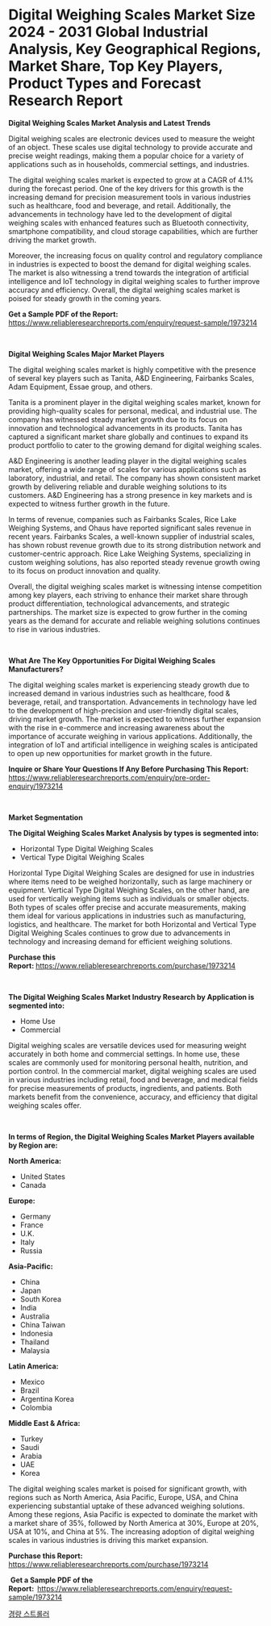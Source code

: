 <p><h1>Digital Weighing Scales Market Size 2024 - 2031 Global Industrial Analysis, Key Geographical Regions, Market Share, Top Key Players, Product Types and Forecast Research Report</h1></p><p><strong>Digital Weighing Scales Market Analysis and Latest Trends</strong></p>
<p><p>Digital weighing scales are electronic devices used to measure the weight of an object. These scales use digital technology to provide accurate and precise weight readings, making them a popular choice for a variety of applications such as in households, commercial settings, and industries.</p><p>The digital weighing scales market is expected to grow at a CAGR of 4.1% during the forecast period. One of the key drivers for this growth is the increasing demand for precision measurement tools in various industries such as healthcare, food and beverage, and retail. Additionally, the advancements in technology have led to the development of digital weighing scales with enhanced features such as Bluetooth connectivity, smartphone compatibility, and cloud storage capabilities, which are further driving the market growth.</p><p>Moreover, the increasing focus on quality control and regulatory compliance in industries is expected to boost the demand for digital weighing scales. The market is also witnessing a trend towards the integration of artificial intelligence and IoT technology in digital weighing scales to further improve accuracy and efficiency. Overall, the digital weighing scales market is poised for steady growth in the coming years.</p></p>
<p><strong>Get a Sample PDF of the Report:&nbsp;</strong> <a href="https://www.reliableresearchreports.com/enquiry/request-sample/1973214">https://www.reliableresearchreports.com/enquiry/request-sample/1973214</a></p>
<p>&nbsp;</p>
<p><strong>Digital Weighing Scales Major Market Players</strong></p>
<p><p>The digital weighing scales market is highly competitive with the presence of several key players such as Tanita, A&D Engineering, Fairbanks Scales, Adam Equipment, Essae group, and others. </p><p>Tanita is a prominent player in the digital weighing scales market, known for providing high-quality scales for personal, medical, and industrial use. The company has witnessed steady market growth due to its focus on innovation and technological advancements in its products. Tanita has captured a significant market share globally and continues to expand its product portfolio to cater to the growing demand for digital weighing scales.</p><p>A&D Engineering is another leading player in the digital weighing scales market, offering a wide range of scales for various applications such as laboratory, industrial, and retail. The company has shown consistent market growth by delivering reliable and durable weighing solutions to its customers. A&D Engineering has a strong presence in key markets and is expected to witness further growth in the future.</p><p>In terms of revenue, companies such as Fairbanks Scales, Rice Lake Weighing Systems, and Ohaus have reported significant sales revenue in recent years. Fairbanks Scales, a well-known supplier of industrial scales, has shown robust revenue growth due to its strong distribution network and customer-centric approach. Rice Lake Weighing Systems, specializing in custom weighing solutions, has also reported steady revenue growth owing to its focus on product innovation and quality.</p><p>Overall, the digital weighing scales market is witnessing intense competition among key players, each striving to enhance their market share through product differentiation, technological advancements, and strategic partnerships. The market size is expected to grow further in the coming years as the demand for accurate and reliable weighing solutions continues to rise in various industries.</p></p>
<p>&nbsp;</p>
<p><strong>What Are The Key Opportunities For Digital Weighing Scales Manufacturers?</strong></p>
<p><p>The digital weighing scales market is experiencing steady growth due to increased demand in various industries such as healthcare, food & beverage, retail, and transportation. Advancements in technology have led to the development of high-precision and user-friendly digital scales, driving market growth. The market is expected to witness further expansion with the rise in e-commerce and increasing awareness about the importance of accurate weighing in various applications. Additionally, the integration of IoT and artificial intelligence in weighing scales is anticipated to open up new opportunities for market growth in the future.</p></p>
<p><strong>Inquire or Share Your Questions If Any Before Purchasing This Report:</strong> <a href="https://www.reliableresearchreports.com/enquiry/pre-order-enquiry/1973214">https://www.reliableresearchreports.com/enquiry/pre-order-enquiry/1973214</a></p>
<p>&nbsp;</p>
<p><strong>Market Segmentation</strong></p>
<p><strong>The Digital Weighing Scales Market Analysis by types is segmented into:</strong></p>
<p><ul><li>Horizontal Type Digital Weighing Scales</li><li>Vertical Type Digital Weighing Scales</li></ul></p>
<p><p>Horizontal Type Digital Weighing Scales are designed for use in industries where items need to be weighed horizontally, such as large machinery or equipment. Vertical Type Digital Weighing Scales, on the other hand, are used for vertically weighing items such as individuals or smaller objects. Both types of scales offer precise and accurate measurements, making them ideal for various applications in industries such as manufacturing, logistics, and healthcare. The market for both Horizontal and Vertical Type Digital Weighing Scales continues to grow due to advancements in technology and increasing demand for efficient weighing solutions.</p></p>
<p><strong>Purchase this Report:&nbsp;</strong><a href="https://www.reliableresearchreports.com/purchase/1973214">https://www.reliableresearchreports.com/purchase/1973214</a></p>
<p>&nbsp;</p>
<p><strong>The Digital Weighing Scales Market Industry Research by Application is segmented into:</strong></p>
<p><ul><li>Home Use</li><li>Commercial</li></ul></p>
<p><p>Digital weighing scales are versatile devices used for measuring weight accurately in both home and commercial settings. In home use, these scales are commonly used for monitoring personal health, nutrition, and portion control. In the commercial market, digital weighing scales are used in various industries including retail, food and beverage, and medical fields for precise measurements of products, ingredients, and patients. Both markets benefit from the convenience, accuracy, and efficiency that digital weighing scales offer.</p></p>
<p>&nbsp;</p>
<p><strong>In terms of Region, the Digital Weighing Scales Market Players available by Region are:</strong></p>
<p>
    <p> <strong> North America: </strong>
        <ul>
            <li>United States</li>
            <li>Canada</li>
        </ul>
        </p> 
    <p> <strong> Europe: </strong>
        <ul>
            <li>Germany</li>
            <li>France</li>
            <li>U.K.</li>
            <li>Italy</li>
            <li>Russia</li>
        </ul>
        </p> 
    <p> <strong> Asia-Pacific: </strong>
        <ul>
            <li>China</li>
            <li>Japan</li>
            <li>South Korea</li>
            <li>India</li>
            <li>Australia</li>
            <li>China Taiwan</li>
            <li>Indonesia</li>
            <li>Thailand</li>
            <li>Malaysia</li>
        </ul>
        </p> 
    <p> <strong> Latin America: </strong>
        <ul>
            <li>Mexico</li>
            <li>Brazil</li>
            <li>Argentina Korea</li>
            <li>Colombia</li>
        </ul>
        </p> 
    <p> <strong> Middle East & Africa: </strong>
        <ul>
            <li>Turkey</li>
            <li>Saudi</li>
            <li>Arabia</li>
            <li>UAE</li>
            <li>Korea</li>
        </ul>
    </p>
    </p>
<p><p>The digital weighing scales market is poised for significant growth, with regions such as North America, Asia Pacific, Europe, USA, and China experiencing substantial uptake of these advanced weighing solutions. Among these regions, Asia Pacific is expected to dominate the market with a market share of 35%, followed by North America at 30%, Europe at 20%, USA at 10%, and China at 5%. The increasing adoption of digital weighing scales in various industries is driving this market expansion.</p></p>
<p><strong>Purchase this Report: </strong><a href="https://www.reliableresearchreports.com/purchase/1973214">https://www.reliableresearchreports.com/purchase/1973214</a></p>
<p>&nbsp;<strong>Get a Sample PDF of the Report:&nbsp;&nbsp;</strong><a href="https://www.reliableresearchreports.com/enquiry/request-sample/1973214">https://www.reliableresearchreports.com/enquiry/request-sample/1973214</a></p>
<p><strong></strong></p>
<p><p><a href="https://medium.com/@wilsoniehn789562023/%EA%B0%80%EB%B2%BC%EC%9A%B4-%EC%9C%A0%EB%AA%A8%EC%B0%A8-%EC%8B%9C%EC%9E%A5-%EB%B6%84%EC%84%9D-%EC%97%B0%ED%8F%89%EA%B7%A0-%EC%84%B1%EC%9E%A5%EC%9C%A8-cagr-%EC%8B%9C%EC%9E%A5-%EC%84%B8%EB%B6%84%ED%99%94-%EB%B0%8F-%EA%B8%80%EB%A1%9C%EB%B2%8C-%EC%82%B0%EC%97%85-%EA%B0%9C%EC%9A%94-926e818a5844">경량 스트롤러</a></p></p>
